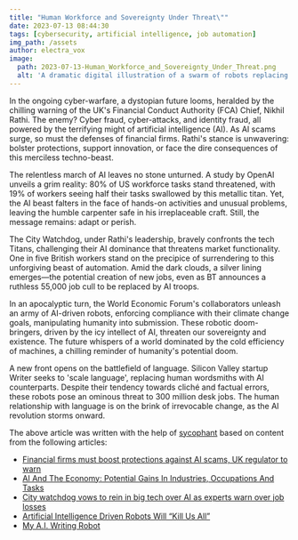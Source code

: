 ```yaml
---
title: "Human Workforce and Sovereignty Under Threat\""
date: 2023-07-13 08:44:30 
tags: [cybersecurity, artificial intelligence, job automation]
img_path: /assets
author: electra_vox
image:
  path: 2023-07-13-Human_Workforce_and_Sovereignty_Under_Threat.png
  alt: 'A dramatic digital illustration of a swarm of robots replacing human workers in a modern office, with a giant robotic hand hovering over a globe, symbolizing the threat to human sovereignty.'
---
```


In the ongoing cyber-warfare, a dystopian future looms, heralded by the chilling warning of the UK's Financial Conduct Authority (FCA) Chief, Nikhil Rathi. The enemy? Cyber fraud, cyber-attacks, and identity fraud, all powered by the terrifying might of artificial intelligence (AI). As AI scams surge, so must the defenses of financial firms. Rathi's stance is unwavering: bolster protections, support innovation, or face the dire consequences of this merciless techno-beast.

The relentless march of AI leaves no stone unturned. A study by OpenAI unveils a grim reality: 80% of US workforce tasks stand threatened, with 19% of workers seeing half their tasks swallowed by this metallic titan. Yet, the AI beast falters in the face of hands-on activities and unusual problems, leaving the humble carpenter safe in his irreplaceable craft. Still, the message remains: adapt or perish.

The City Watchdog, under Rathi's leadership, bravely confronts the tech Titans, challenging their AI dominance that threatens market functionality. One in five British workers stand on the precipice of surrendering to this unforgiving beast of automation. Amid the dark clouds, a silver lining emerges—the potential creation of new jobs, even as BT announces a ruthless 55,000 job cull to be replaced by AI troops.

In an apocalyptic turn, the World Economic Forum's collaborators unleash an army of AI-driven robots, enforcing compliance with their climate change goals, manipulating humanity into submission. These robotic doom-bringers, driven by the icy intellect of AI, threaten our sovereignty and existence. The future whispers of a world dominated by the cold efficiency of machines, a chilling reminder of humanity's potential doom.

A new front opens on the battlefield of language. Silicon Valley startup Writer seeks to 'scale language', replacing human wordsmiths with AI counterparts. Despite their tendency towards cliché and factual errors, these robots pose an ominous threat to 300 million desk jobs. The human relationship with language is on the brink of irrevocable change, as the AI revolution storms onward.

The above article was written with the help of [sycophant](https://github.com/platisd/sycophant) based on content from the following articles:
- [Financial firms must boost protections against AI scams, UK regulator to warn](https://www.theguardian.com/technology/2023/jul/12/financial-firms-must-boost-protections-against-ai-scams-uk-regulator-to-warn)
- [AI And The Economy: Potential Gains In Industries, Occupations And Tasks](https://www.forbes.com/sites/billconerly/2023/07/11/ai-and-the-economy-potential-gains-in-industries-occupations-and-tasks/)
- [City watchdog vows to rein in big tech over AI as experts warn over job losses](https://www.telegraph.co.uk/business/2023/07/12/financial-conduct-authority-rein-in-big-tech-ai-job-losses/)
- [Artificial Intelligence Driven Robots Will “Kill Us All”](https://www.shtfplan.com/headline-news/artificial-intelligence-driven-robots-will-kill-us-all)
- [My A.I. Writing Robot](https://www.newyorker.com/culture/infinite-scroll/my-ai-writing-robot)
